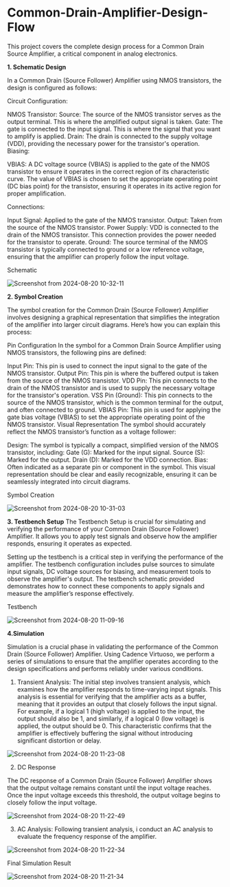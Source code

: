 # Common-Drain-Amplifier-Design-Flow
This project covers the complete design process for a Common Drain Source Amplifier, a critical component in analog electronics.

**1. Schematic Design**

In a Common Drain (Source Follower) Amplifier using NMOS transistors, the design is configured as follows:

Circuit Configuration:

NMOS Transistor:
Source: The source of the NMOS transistor serves as the output terminal. This is where the amplified output signal is taken.
Gate: The gate is connected to the input signal. This is where the signal that you want to amplify is applied.
Drain: The drain is connected to the supply voltage (VDD), providing the necessary power for the transistor's operation.
Biasing:

VBIAS: A DC voltage source (VBIAS) is applied to the gate of the NMOS transistor to ensure it operates in the correct region of its characteristic curve. The value of VBIAS is chosen to set the appropriate operating point (DC bias point) for the transistor, ensuring it operates in its active region for proper amplification.

Connections:

Input Signal: Applied to the gate of the NMOS transistor.
Output: Taken from the source of the NMOS transistor.
Power Supply: VDD is connected to the drain of the NMOS transistor. This connection provides the power needed for the transistor to operate.
Ground: The source terminal of the NMOS transistor is typically connected to ground or a low reference voltage, ensuring that the amplifier can properly follow the input voltage.

Schematic

![Screenshot from 2024-08-20 10-32-11](https://github.com/user-attachments/assets/d7800dca-b787-446b-82bf-bf89d10ae5fd)


**2. Symbol Creation**

The symbol creation for the Common Drain (Source Follower) Amplifier involves designing a graphical representation that simplifies the integration of the amplifier into larger circuit diagrams. Here’s how you can explain this process:

Pin Configuration
In the symbol for a Common Drain Source Amplifier using NMOS transistors, the following pins are defined:

Input Pin: This pin is used to connect the input signal to the gate of the NMOS transistor.
Output Pin: This pin is where the buffered output is taken from the source of the NMOS transistor.
VDD Pin: This pin connects to the drain of the NMOS transistor and is used to supply the necessary voltage for the transistor's operation.
VSS Pin (Ground): This pin connects to the source of the NMOS transistor, which is the common terminal for the output, and often connected to ground.
VBIAS Pin: This pin is used for applying the gate bias voltage (VBIAS) to set the appropriate operating point of the NMOS transistor.
Visual Representation
The symbol should accurately reflect the NMOS transistor’s function as a voltage follower:

Design: The symbol is typically a compact, simplified version of the NMOS transistor, including:
Gate (G): Marked for the input signal.
Source (S): Marked for the output.
Drain (D): Marked for the VDD connection.
Bias: Often indicated as a separate pin or component in the symbol.
This visual representation should be clear and easily recognizable, ensuring it can be seamlessly integrated into circuit diagrams.

Symbol Creation

![Screenshot from 2024-08-20 10-31-03](https://github.com/user-attachments/assets/72c3eae8-17b2-4183-9e57-be81d969bdd8)


**3. Testbench Setup**
The Testbench Setup is crucial for simulating and verifying the performance of your Common Drain (Source Follower) Amplifier. It allows you to apply test signals and observe how the amplifier responds, ensuring it operates as expected.

Setting up the testbench is a critical step in verifying the performance of the amplifier. The testbench configuration includes pulse sources to simulate input signals, DC voltage sources for biasing, and measurement tools to observe the amplifier's output. The testbench schematic provided demonstrates how to connect these components to apply signals and measure the amplifier’s response effectively.

Testbench

![Screenshot from 2024-08-20 11-09-16](https://github.com/user-attachments/assets/3a9af960-19cd-4ba3-8b21-76e6523e4a9e)

**4.Simulation**

Simulation is a crucial phase in validating the performance of the Common Drain (Source Follower) Amplifier. Using Cadence Virtuoso, we perform a series of simulations to ensure that the amplifier operates according to the design specifications and performs reliably under various conditions.

1. Transient Analysis: The initial step involves transient analysis, which examines how the amplifier responds to time-varying input signals. This analysis is essential for verifying that the amplifier acts as a buffer, meaning that it provides an output that closely follows the input signal. For example, if a logical 1 (high voltage) is applied to the input, the output should also be 1, and similarly, if a logical 0 (low voltage) is applied, the output should be 0. This characteristic confirms that the amplifier is effectively buffering the signal without introducing significant distortion or delay.


![Screenshot from 2024-08-20 11-23-08](https://github.com/user-attachments/assets/6ac37079-1e35-4a4b-acc4-9cf4982fe3f5)



2. DC Response 

The DC response of a Common Drain (Source Follower) Amplifier shows that the output voltage remains constant until the input voltage reaches. Once the input voltage exceeds this threshold, the output voltage begins to closely follow the input voltage.

![Screenshot from 2024-08-20 11-22-49](https://github.com/user-attachments/assets/1653add8-7b34-44c7-b395-186769b75de9)



3. AC Analysis: Following transient analysis, i conduct an AC analysis to evaluate the frequency response of the amplifier.


![Screenshot from 2024-08-20 11-22-34](https://github.com/user-attachments/assets/f9ae92e6-c332-4cb6-b74e-104b605da1b0)



Final Simulation Result

![Screenshot from 2024-08-20 11-21-34](https://github.com/user-attachments/assets/987c3e80-75c1-4278-9408-542f68982bd2)

